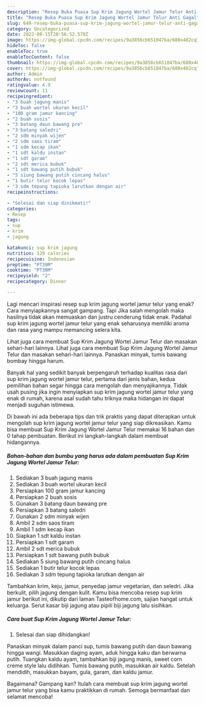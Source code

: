 ```yaml
---
description: "Resep Buka Puasa Sup Krim Jagung Wortel Jamur Telur Anti Gagal"
title: "Resep Buka Puasa Sup Krim Jagung Wortel Jamur Telur Anti Gagal"
slug: 649-resep-buka-puasa-sup-krim-jagung-wortel-jamur-telur-anti-gagal
category: Uncategorized
date: 2022-08-15T20:56:52.570Z
image: https://img-global.cpcdn.com/recipes/9a3856cb651047ba/680x482cq70/sup-krim-jagung-wortel-jamur-telur-foto-resep-utama.jpg
hideToc: false
enableToc: true
enableTocContent: false
thumbnail: https://img-global.cpcdn.com/recipes/9a3856cb651047ba/680x482cq70/sup-krim-jagung-wortel-jamur-telur-foto-resep-utama.jpg
cover: https://img-global.cpcdn.com/recipes/9a3856cb651047ba/680x482cq70/sup-krim-jagung-wortel-jamur-telur-foto-resep-utama.jpg
author: Admin
authorAv: notfound
ratingvalue: 4.9
reviewcount: 11
recipeingredient:
- "3 buah jagung manis"
- "3 buah wortel ukuran kecil"
- "100 gram jamur kancing"
- "2 buah sosis"
- "3 batang daun bawang pre"
- "3 batang saledri"
- "2 sdm minyak wijen"
- "2 sdm saos tiram"
- "1 sdm kecap ikan"
- "1 sdt kaldu instan"
- "1 sdt garam"
- "2 sdt merica bubuk"
- "1 sdt bawang putih bubuk"
- "5 siung bawang putih cincang halus"
- "1 butir telur kocok lepas"
- "3 sdm tepung tapioka larutkan dengan air"
recipeinstructions:

- "Selesai dan siap dinikmati!"
categories:
- Resep
tags:
- sup
- krim
- jagung

katakunci: sup krim jagung 
nutrition: 129 calories
recipecuisine: Indonesian
preptime: "PT39M"
cooktime: "PT30M"
recipeyield: "2"
recipecategory: Dinner

---
```



Lagi mencari inspirasi resep sup krim jagung wortel jamur telur yang enak? Cara menyiapkannya sangat gampang. Tapi Jika salah mengolah maka hasilnya tidak akan memuaskan dan justru cenderung tidak enak. Padahal sup krim jagung wortel jamur telur yang enak seharusnya memiliki aroma dan rasa yang mampu memancing selera kita.


Lihat juga cara membuat Sup Krim Jagung Wortel Jamur Telur dan masakan sehari-hari lainnya. Lihat juga cara membuat Sup Krim Jagung Wortel Jamur Telur dan masakan sehari-hari lainnya. Panaskan minyak, tumis bawang bombay hingga harum.

Banyak hal yang sedikit banyak berpengaruh terhadap kualitas rasa dari sup krim jagung wortel jamur telur, pertama dari jenis bahan, kedua pemilihan bahan segar hingga cara mengolah dan menyajikannya. Tidak usah pusing jika ingin menyiapkan sup krim jagung wortel jamur telur yang enak di rumah, karena asal sudah tahu triknya maka hidangan ini dapat menjadi suguhan istimewa.


Di bawah ini ada beberapa tips dan trik praktis yang dapat diterapkan untuk mengolah sup krim jagung wortel jamur telur yang siap dikreasikan. Kamu bisa membuat Sup Krim Jagung Wortel Jamur Telur memakai 16 bahan dan 0 tahap pembuatan. Berikut ini langkah-langkah dalam membuat hidangannya.

<!--inarticleads1-->

##### Bahan-bahan dan bumbu yang harus ada dalam pembuatan Sup Krim Jagung Wortel Jamur Telur:

1. Sediakan 3 buah jagung manis
1. Sediakan 3 buah wortel ukuran kecil
1. Persiapkan 100 gram jamur kancing
1. Persiapkan 2 buah sosis
1. Gunakan 3 batang daun bawang pre
1. Persiapkan 3 batang saledri
1. Gunakan 2 sdm minyak wijen
1. Ambil 2 sdm saos tiram
1. Ambil 1 sdm kecap ikan
1. Siapkan 1 sdt kaldu instan
1. Persiapkan 1 sdt garam
1. Ambil 2 sdt merica bubuk
1. Persiapkan 1 sdt bawang putih bubuk
1. Sediakan 5 siung bawang putih cincang halus
1. Sediakan 1 butir telur kocok lepas
1. Sediakan 3 sdm tepung tapioka larutkan dengan air


Tambahkan krim, keju, jamur, penyedap jamur vegetarian, dan seledri. Jika berkulit, pilih jagung dengan kulit. Kamu bisa mencoba resep sup krim jamur berikut ini, dikutip dari laman Tasteofhome.com, sajian hangat untuk keluarga. Serut kasar biji jagung atau pipili biji jagung lalu sisihkan. 

<!--inarticleads2-->

##### Cara buat Sup Krim Jagung Wortel Jamur Telur:


1. Selesai dan siap dihidangkan!

Panaskan minyak dalam panci sup, tumis bawang putih dan daun bawang hingga wangi. Masukkan daging ayam, aduk hingga kaku dan berwarna putih. Tuangkan kaldu ayam, tambahkan biji jagung manis, sweet corn creme style lalu didihkan. Tumis bawang putih, masukkan air kaldu. Setelah mendidih, masukkan bayam, gula, garam, dan kaldu jamur. 

Bagaimana? Gampang kan? Itulah cara membuat sup krim jagung wortel jamur telur yang bisa kamu praktikkan di rumah. Semoga bermanfaat dan selamat mencoba!
